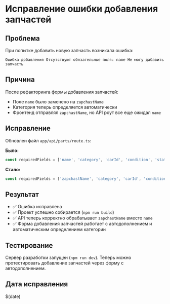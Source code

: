 # Исправление ошибки добавления запчастей

## Проблема
При попытке добавить новую запчасть возникала ошибка:
```
Ошибка добавления Отсутствуют обязательные поля: name Не могу дабавить запчасть
```

## Причина
После рефакторинга формы добавления запчастей:
- Поле `name` было заменено на `zapchastName`
- Категория теперь определяется автоматически
- Фронтенд отправлял `zapchastName`, но API роут все еще ожидал `name`

## Исправление
Обновлен файл `app/api/parts/route.ts`:

**Было:**
```typescript
const requiredFields = ['name', 'category', 'carId', 'condition', 'status', 'price', 'location', 'supplier', 'purchaseDate', 'purchasePrice'];
```

**Стало:**
```typescript
const requiredFields = ['zapchastName', 'category', 'carId', 'condition', 'status', 'price', 'location', 'supplier', 'purchaseDate', 'purchasePrice'];
```

## Результат
- ✅ Ошибка исправлена
- ✅ Проект успешно собирается (`npm run build`)
- ✅ API теперь корректно обрабатывает `zapchastName` вместо `name`
- ✅ Форма добавления запчастей работает с автодополнением и автоматическим определением категории

## Тестирование
Сервер разработки запущен (`npm run dev`). Теперь можно протестировать добавление запчастей через форму с автодополнением.

## Дата исправления
$(date)
